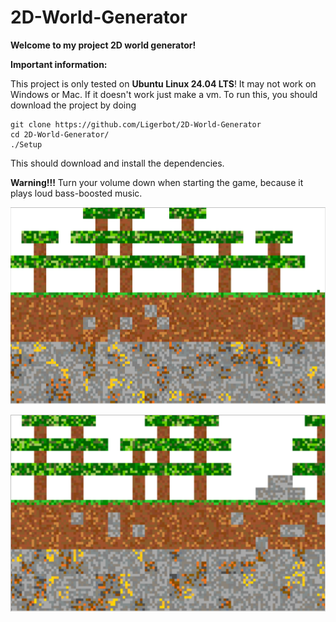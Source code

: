 # 2D-World-Generator

__Welcome to my project 2D world generator!__

__Important information:__

This project is only tested on __Ubuntu Linux 24.04 LTS__! It may not work on Windows or Mac. If it doesn't work just make a vm.
To run this, you should download the project by doing 
```
git clone https://github.com/Ligerbot/2D-World-Generator 
cd 2D-World-Generator/ 
./Setup 
```
This should download and install the dependencies.

__Warning!!!__ Turn your volume down when starting the game, because
it plays loud bass-boosted music.

![1](1.png)

![2](2.png)
